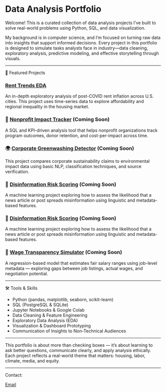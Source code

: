 # Data Analysis Portfolio

Welcome! This is a curated collection of data analysis projects I’ve built to solve real-world problems using Python, SQL, and data visualization.

My background is in computer science, and I’m focused on turning raw data into insights that support informed decisions. Every project in this portfolio is designed to simulate tasks analysts face in industry—data cleaning, exploratory analysis, predictive modeling, and effective storytelling through visuals.

---

📁 Featured Projects

### [Rent Trends EDA](./rent-trends-eda/)
An in-depth exploratory analysis of post-COVID rent inflation across U.S. cities. This project uses time-series data to explore affordability and regional inequality in the housing market.

### 🧾 [Nonprofit Impact Tracker](./nonprofit-impact-tracker/) (Coming Soon)
A SQL and KPI-driven analysis tool that helps nonprofit organizations track program outcomes, donor retention, and cost-per-impact across time.

### 🌍 [Corporate Greenwashing Detector](./greenwashing-detector/) (Coming Soon)
This project compares corporate sustainability claims to environmental impact data using basic NLP, classification techniques, and source verification.

### 🧪 [Disinformation Risk Scoring](./disinformation-risk-scoring/) (Coming Soon)
A machine learning project exploring how to assess the likelihood that a news article or post spreads misinformation using linguistic and metadata-based features.

### 🧪 [Disinformation Risk Scoring](./disinformation-risk-scoring/) (Coming Soon)
A machine learning project exploring how to assess the likelihood that a news article or post spreads misinformation using linguistic and metadata-based features.

### 💸 [Wage Transparency Simulator](./wage-transparency-simulator/) (Coming Soon)
A regression-based model that estimates fair salary ranges using job-level metadata — exploring gaps between job listings, actual wages, and negotiation potential.

---

🛠️ Tools & Skills

- Python (pandas, matplotlib, seaborn, scikit-learn)
- SQL (PostgreSQL & SQLite)
- Jupyter Notebooks & Google Colab
- Data Cleaning & Feature Engineering
- Exploratory Data Analysis (EDA)
- Visualization & Dashboard Prototyping
- Communication of Insights to Non-Technical Audiences

---

This portfolio is about more than checking boxes — it’s about learning to ask better questions, communicate clearly, and apply analysis ethically. Each project reflects a real-world theme that matters: housing, labor, climate, media, and equity.

---

Contact:

[Email](mailto:brettshaia@gmail.com)

